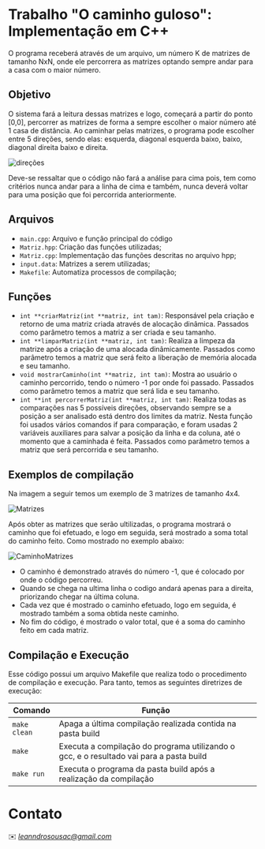 # Trabalho "O caminho guloso": Implementação em C++

O programa receberá através de um arquivo, um número K de matrizes de tamanho NxN, onde ele percorrera as matrizes optando sempre andar para a casa com o maior número.

## Objetivo

O sistema fará a leitura dessas matrizes e logo, começará a partir do ponto [0,0], percorrer as matrizes de forma a sempre escolher o maior número até 1 casa de distância. Ao caminhar pelas matrizes, o programa pode escolher entre 5 direções, sendo elas:  esquerda, diagonal esquerda baixo, baixo, diagonal direita baixo e direita.</p>

![direções](https://user-images.githubusercontent.com/118322766/226509759-814ee775-88b7-447d-bc93-4773514d06e2.jpeg)

Deve-se ressaltar que o código não fará a análise para cima pois, tem como critérios nunca andar para a linha de cima e também, nunca deverá voltar para uma posição que foi percorrida anteriormente.
 
## Arquivos

* ```main.cpp```: Arquivo e função principal do código
* ```Matriz.hpp```: Criação das funções utilizadas;
* ```Matriz.cpp```: Implementação das funções descritas no arquivo hpp;
* ```input.data```: Matrizes a serem utilizadas;
* ```Makefile```: Automatiza processos de compilação;

## Funções

* ```int **criarMatriz(int **matriz, int tam)```: Responsável pela criação e retorno de uma matriz criada através de alocação dinâmica. Passados como parâmetro temos a matriz a ser criada e seu tamanho.
* ```int **limparMatriz(int **matriz, int tam)```: Realiza a limpeza da matrize após a criação de uma alocada dinâmicamente. Passados como parâmetro temos a matriz que será feito a liberação de memória alocada e seu tamanho.
* ```void mostrarCaminho(int **matriz, int tam)```: Mostra ao usuário o caminho percorrido, tendo o número -1 por onde foi passado. Passados como parâmetro temos a matriz que será lida e seu tamanho.
* ```int **int percorrerMatriz(int **matriz, int tam)```: Realiza todas as comparações nas 5 possíveis direções, observando sempre se a posição a ser analisado está dentro dos limites da matriz. Nesta função foi usados vários comandos if para comparação, e foram usadas 2 variáveis auxiliares para salvar a posição da linha e da coluna, até o momento que a caminhada é feita. Passados como parâmetro temos a matriz que será percorrida e seu tamanho.

## Exemplos de compilação

Na imagem a seguir temos um exemplo de 3 matrizes de tamanho 4x4.</p>

![Matrizes](https://user-images.githubusercontent.com/118322766/226504303-08c27d66-7878-48c5-8f57-3916edfe446f.jpeg)

Após obter as matrizes que serão ultilizadas, o programa mostrará o caminho que foi efetuado, e logo em seguida, será mostrado a soma total do caminho feito. Como mostrado no exemplo abaixo:

![CaminhoMatrizes](https://user-images.githubusercontent.com/118322766/226504371-7bec61ef-0753-428b-892d-fccd22eb735c.jpeg)

- O caminho é demonstrado através do número -1, que é colocado por onde o código percorreu.
- Quando se chega na ultima linha o codigo andará apenas para a direita, priorizando chegar na última coluna.
- Cada vez que é mostrado o caminho efetuado, logo em seguida, é mostrado também a soma obtida neste caminho.
- No fim do código, é mostrado o valor total, que é a soma do caminho feito em cada matriz.

## Compilação e Execução

Esse código possui um arquivo Makefile que realiza todo o procedimento de compilação e execução. Para tanto, temos as seguintes diretrizes de execução:


| Comando                |  Função                                                                                           |                     
| -----------------------| ------------------------------------------------------------------------------------------------- |
|  `make clean`          | Apaga a última compilação realizada contida na pasta build                                        |
|  `make`                | Executa a compilação do programa utilizando o gcc, e o resultado vai para a pasta build           |
|  `make run`            | Executa o programa da pasta build após a realização da compilação                                 |


# Contato

✉️ <i>leanndrosousac@gmail.com</i>
</a>
